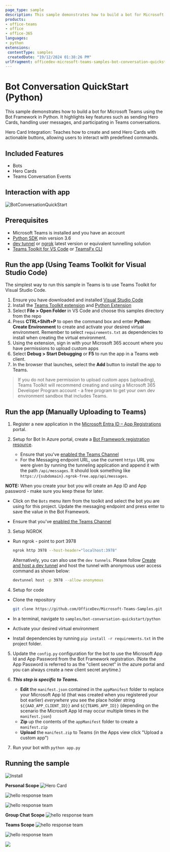 ```yaml
---
page_type: sample
description: This sample demonstrates how to build a bot for Microsoft Teams using the Bot Framework in Python. It highlights key features such as sending Hero Cards and handling user messages.
products:
- office-teams
- office
- office-365
languages:
- python
extensions:
 contentType: samples
 createdDate: "19/12/2024 01:38:26 PM"
urlFragment: officedev-microsoft-teams-samples-bot-conversation-quickstart-python
---
```


# Bot Conversation QuickStart (Python) 

This sample demonstrates how to build a bot for Microsoft Teams using the Bot Framework in Python. It highlights key features such as sending Hero Cards, handling user messages, and participating in Teams conversations.

Hero Card Integration: Teaches how to create and send Hero Cards with actionable buttons, allowing users to interact with predefined commands.

## Included Features
* Bots
* Hero Cards
* Teams Conversation Events

## Interaction with app

![BotConversationQuickStart](Images/bot-conversation-quickstart.gif)

## Prerequisites

- Microsoft Teams is installed and you have an account
- [Python SDK](https://www.python.org/downloads/) min version 3.6
- [dev tunnel](https://learn.microsoft.com/en-us/azure/developer/dev-tunnels/get-started?tabs=windows) or [ngrok](https://ngrok.com/) latest version or equivalent tunnelling solution
- [Teams Toolkit for VS Code](https://marketplace.visualstudio.com/items?itemName=TeamsDevApp.ms-teams-vscode-extension) or [TeamsFx CLI](https://learn.microsoft.com/microsoftteams/platform/toolkit/teamsfx-cli?pivots=version-one)

## Run the app (Using Teams Toolkit for Visual Studio Code)

The simplest way to run this sample in Teams is to use Teams Toolkit for Visual Studio Code.

1. Ensure you have downloaded and installed [Visual Studio Code](https://code.visualstudio.com/docs/setup/setup-overview)
1. Install the [Teams Toolkit extension](https://marketplace.visualstudio.com/items?itemName=TeamsDevApp.ms-teams-vscode-extension) and [Python Extension](https://marketplace.visualstudio.com/items?itemName=ms-python.python)
1. Select **File > Open Folder** in VS Code and choose this samples directory from the repo
1. Press **CTRL+Shift+P** to open the command box and enter **Python: Create Environment** to create and activate your desired virtual environment. Remember to select `requirements.txt` as dependencies to install when creating the virtual environment.
1. Using the extension, sign in with your Microsoft 365 account where you have permissions to upload custom apps
1. Select **Debug > Start Debugging** or **F5** to run the app in a Teams web client.
1. In the browser that launches, select the **Add** button to install the app to Teams.

> If you do not have permission to upload custom apps (uploading), Teams Toolkit will recommend creating and using a Microsoft 365 Developer Program account - a free program to get your own dev environment sandbox that includes Teams.

## Run the app (Manually Uploading to Teams)

1. Register a new application in the [Microsoft Entra ID – App Registrations](https://go.microsoft.com/fwlink/?linkid=2083908) portal.
   
2. Setup for Bot
   In Azure portal, create a [Bot Framework registration resource](https://docs.microsoft.com/en-us/azure/bot-service/bot-builder-authentication?view=azure-bot-service-4.0&tabs=csharp%2Caadv2).
   - Ensure that you've [enabled the Teams Channel](https://docs.microsoft.com/en-us/azure/bot-service/channel-connect-teams?view=azure-bot-service-4.0)
   - For the Messaging endpoint URL, use the current `https` URL you were given by running the tunneling application and append it with the path `/api/messages`. It should look something like `https://{subdomain}.ngrok-free.app/api/messages`. 

  **NOTE:** When you create your bot you will create an App ID and App password - make sure you keep these for later.

- Click on the `Bots` menu item from the toolkit and select the bot you are using for this project.  Update the messaging endpoint and press enter to save the value in the Bot Framework.

- Ensure that you've [enabled the Teams Channel](https://docs.microsoft.com/en-us/azure/bot-service/channel-connect-teams?view=azure-bot-service-4.0)

3. Setup NGROK
 - Run ngrok - point to port 3978

   ```bash
   ngrok http 3978 --host-header="localhost:3978"
   ```  

   Alternatively, you can also use the `dev tunnels`. Please follow [Create and host a dev tunnel](https://learn.microsoft.com/en-us/azure/developer/dev-tunnels/get-started?tabs=windows) and host the tunnel with anonymous user access command as shown below:

   ```bash
   devtunnel host -p 3978 --allow-anonymous
   ```

4. Setup for code

  - Clone the repository

    ```bash
    git clone https://github.com/OfficeDev/Microsoft-Teams-Samples.git
    
   - In a terminal, navigate to `samples/bot-conversation-quickstart/python`
   
   - Activate your desired virtual environment

   - Install dependencies by running ```pip install -r requirements.txt``` in the project folder.

5) Update the `config.py` configuration for the bot to use the Microsoft App Id and App Password from the Bot Framework registration. (Note the App Password is referred to as the "client secret" in the azure portal and you can always create a new client secret anytime.)

6) __*This step is specific to Teams.*__
    - **Edit** the `manifest.json` contained in the `appManifest` folder to replace your Microsoft App Id (that was created when you registered your bot earlier) *everywhere* you see the place holder string `${{AAD_APP_CLIENT_ID}}` and `${{TEAMS_APP_ID}}` (depending on the scenario the Microsoft App Id may occur multiple times in the `manifest.json`)
    - **Zip** up the contents of the `appManifest` folder to create a `manifest.zip`
    - **Upload** the `manifest.zip` to Teams (in the Apps view click "Upload a custom app")

7) Run your bot with `python app.py`

## Running the sample

![Install](Images/1.App_Install.png)

**Personal Scope**
![Hero Card](Images/2.Hero_Card.png)

![hello response team](Images/3.Bot_Mentioned.png)

![hello response team](Images/4.Hello_Mentioned.png)

**Group Chat Scope**
![hello response team](Images/5.GroupChat_Bot.png)

**Teams Scope**
![hello response team](Images/6.Teams_Bot.png)

![hello response team](Images/7.Teams_HeroCard.png)


<img src="https://pnptelemetry.azurewebsites.net/microsoft-teams-samples/samples/bot-conversation-quickstart-python" />